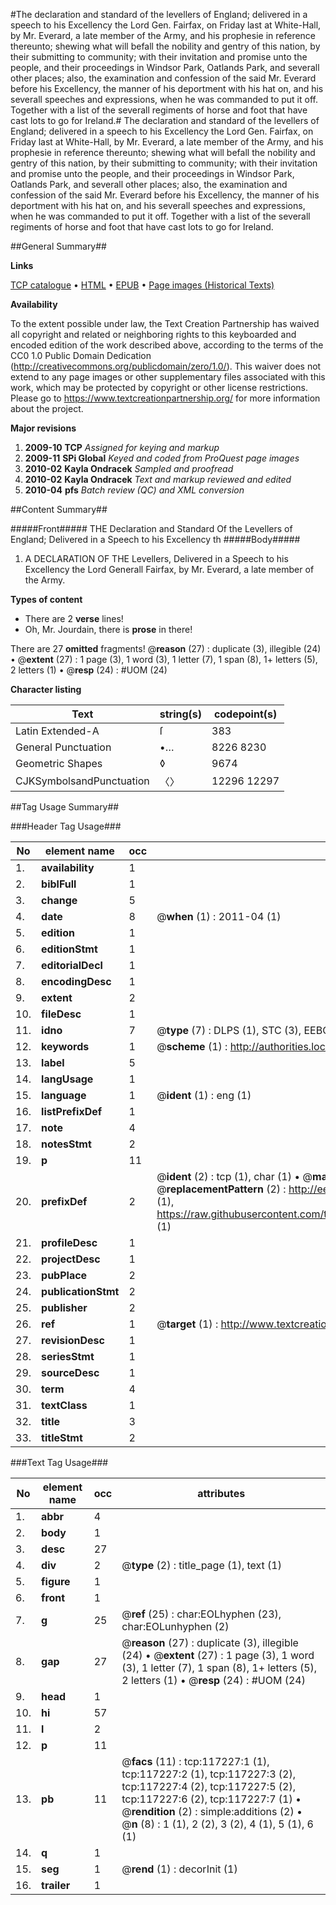 #The declaration and standard of the levellers of England; delivered in a speech to his Excellency the Lord Gen. Fairfax, on Friday last at White-Hall, by Mr. Everard, a late member of the Army, and his prophesie in reference thereunto; shewing what will befall the nobility and gentry of this nation, by their submitting to community; with their invitation and promise unto the people, and their proceedings in Windsor Park, Oatlands Park, and severall other places; also, the examination and confession of the said Mr. Everard before his Excellency, the manner of his deportment with his hat on, and his severall speeches and expressions, when he was commanded to put it off. Together with a list of the severall regiments of horse and foot that have cast lots to go for Ireland.#
The declaration and standard of the levellers of England; delivered in a speech to his Excellency the Lord Gen. Fairfax, on Friday last at White-Hall, by Mr. Everard, a late member of the Army, and his prophesie in reference thereunto; shewing what will befall the nobility and gentry of this nation, by their submitting to community; with their invitation and promise unto the people, and their proceedings in Windsor Park, Oatlands Park, and severall other places; also, the examination and confession of the said Mr. Everard before his Excellency, the manner of his deportment with his hat on, and his severall speeches and expressions, when he was commanded to put it off. Together with a list of the severall regiments of horse and foot that have cast lots to go for Ireland.

##General Summary##

**Links**

[TCP catalogue](http://www.ota.ox.ac.uk/tcp/)  • 
[HTML](http://tei.it.ox.ac.uk/tcp/Texts-HTML/free/A84/A84174.html)  • 
[EPUB](http://tei.it.ox.ac.uk/tcp/Texts-EPUB/free/A84/A84174.epub) • 
[Page images (Historical Texts)](https://historicaltexts.jisc.ac.uk/eebo-99864994e)

**Availability**

To the extent possible under law, the Text Creation Partnership has waived all copyright and related or neighboring rights to this keyboarded and encoded edition of the work described above, according to the terms of the CC0 1.0 Public Domain Dedication (http://creativecommons.org/publicdomain/zero/1.0/). This waiver does not extend to any page images or other supplementary files associated with this work, which may be protected by copyright or other license restrictions. Please go to https://www.textcreationpartnership.org/ for more information about the project.

**Major revisions**

1. __2009-10__ __TCP__ *Assigned for keying and markup*
1. __2009-11__ __SPi Global__ *Keyed and coded from ProQuest page images*
1. __2010-02__ __Kayla Ondracek__ *Sampled and proofread*
1. __2010-02__ __Kayla Ondracek__ *Text and markup reviewed and edited*
1. __2010-04__ __pfs__ *Batch review (QC) and XML conversion*

##Content Summary##

#####Front#####
THE Declaration and Standard Of the Levellers of England; Delivered in a Speech to his Excellency th
#####Body#####

1. A DECLARATION OF THE Levellers, Delivered in a Speech to his Excellency the Lord Generall Fairfax, by Mr. Everard, a late member of the Army.

**Types of content**

  * There are 2 **verse** lines!
  * Oh, Mr. Jourdain, there is **prose** in there!

There are 27 **omitted** fragments! 
 @__reason__ (27) : duplicate (3), illegible (24)  •  @__extent__ (27) : 1 page (3), 1 word (3), 1 letter (7), 1 span (8), 1+ letters (5), 2 letters (1)  •  @__resp__ (24) : #UOM (24)

**Character listing**


|Text|string(s)|codepoint(s)|
|---|---|---|
|Latin Extended-A|ſ|383|
|General Punctuation|•…|8226 8230|
|Geometric Shapes|◊|9674|
|CJKSymbolsandPunctuation|〈〉|12296 12297|

##Tag Usage Summary##

###Header Tag Usage###

|No|element name|occ|attributes|
|---|---|---|---|
|1.|__availability__|1||
|2.|__biblFull__|1||
|3.|__change__|5||
|4.|__date__|8| @__when__ (1) : 2011-04 (1)|
|5.|__edition__|1||
|6.|__editionStmt__|1||
|7.|__editorialDecl__|1||
|8.|__encodingDesc__|1||
|9.|__extent__|2||
|10.|__fileDesc__|1||
|11.|__idno__|7| @__type__ (7) : DLPS (1), STC (3), EEBO-CITATION (1), PROQUEST (1), VID (1)|
|12.|__keywords__|1| @__scheme__ (1) : http://authorities.loc.gov/ (1)|
|13.|__label__|5||
|14.|__langUsage__|1||
|15.|__language__|1| @__ident__ (1) : eng (1)|
|16.|__listPrefixDef__|1||
|17.|__note__|4||
|18.|__notesStmt__|2||
|19.|__p__|11||
|20.|__prefixDef__|2| @__ident__ (2) : tcp (1), char (1)  •  @__matchPattern__ (2) : ([0-9\-]+):([0-9IVX]+) (1), (.+) (1)  •  @__replacementPattern__ (2) : http://eebo.chadwyck.com/downloadtiff?vid=$1&page=$2 (1), https://raw.githubusercontent.com/textcreationpartnership/Texts/master/tcpchars.xml#$1 (1)|
|21.|__profileDesc__|1||
|22.|__projectDesc__|1||
|23.|__pubPlace__|2||
|24.|__publicationStmt__|2||
|25.|__publisher__|2||
|26.|__ref__|1| @__target__ (1) : http://www.textcreationpartnership.org/docs/. (1)|
|27.|__revisionDesc__|1||
|28.|__seriesStmt__|1||
|29.|__sourceDesc__|1||
|30.|__term__|4||
|31.|__textClass__|1||
|32.|__title__|3||
|33.|__titleStmt__|2||


###Text Tag Usage###

|No|element name|occ|attributes|
|---|---|---|---|
|1.|__abbr__|4||
|2.|__body__|1||
|3.|__desc__|27||
|4.|__div__|2| @__type__ (2) : title_page (1), text (1)|
|5.|__figure__|1||
|6.|__front__|1||
|7.|__g__|25| @__ref__ (25) : char:EOLhyphen (23), char:EOLunhyphen (2)|
|8.|__gap__|27| @__reason__ (27) : duplicate (3), illegible (24)  •  @__extent__ (27) : 1 page (3), 1 word (3), 1 letter (7), 1 span (8), 1+ letters (5), 2 letters (1)  •  @__resp__ (24) : #UOM (24)|
|9.|__head__|1||
|10.|__hi__|57||
|11.|__l__|2||
|12.|__p__|11||
|13.|__pb__|11| @__facs__ (11) : tcp:117227:1 (1), tcp:117227:2 (1), tcp:117227:3 (2), tcp:117227:4 (2), tcp:117227:5 (2), tcp:117227:6 (2), tcp:117227:7 (1)  •  @__rendition__ (2) : simple:additions (2)  •  @__n__ (8) : 1 (1), 2 (2), 3 (2), 4 (1), 5 (1), 6 (1)|
|14.|__q__|1||
|15.|__seg__|1| @__rend__ (1) : decorInit (1)|
|16.|__trailer__|1||
